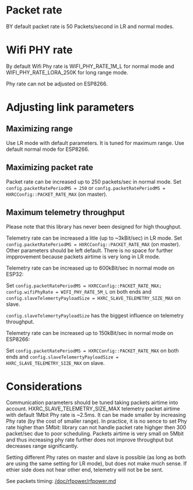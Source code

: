 # Packet rate

BY default packet rate is 50 Packets/second in LR and normal modes.

# Wifi PHY rate

By default Wifi Phy rate is WIFI_PHY_RATE_1M_L for normal mode and WIFI_PHY_RATE_LORA_250K for long range mode.

Phy rate can not be adjusted on ESP8266.

# Adjusting link parameters

## Maximizing range

Use LR mode with default parameters. It is tuned for maximum range. Use default normal mode for ESP8266.

## Maximizing packet rate

Packet rate can be increased up to 250 packets/sec in normal mode. Set ```config.packetRatePeriodMS = 250``` or ```config.packetRatePeriodMS = HXRCConfig::PACKET_RATE_MAX``` (on master).

## Maximum telemetry throughput

Please note that this library has never been designed for high thoughput.

Telemetry rate can be increased a litle (up to ~3kBit/sec) in LR mode. Set ```config.packetRatePeriodMS = HXRCConfig::PACKET_RATE_MAX``` (on master). Other parameters should be left default. There is no space for further impprovement because packets airtime is very long in LR mode.

Telemetry rate can be increased up to 600kBit/sec in normal mode on ESP32:

Set ```config.packetRatePeriodMS = HXRCConfig::PACKET_RATE_MAX; config.wifiPhyRate = WIFI_PHY_RATE_5M_L``` on both ends and ```config.slaveTelemertyPayloadSize = HXRC_SLAVE_TELEMETRY_SIZE_MAX``` on slave.

```config.slaveTelemertyPayloadSize``` has the biggest influence on telemetry throughput.

Telemetry rate can be increased up to 150kBit/sec in normal mode on ESP8266:

Set ```config.packetRatePeriodMS = HXRCConfig::PACKET_RATE_MAX``` on both ends and ```config.slaveTelemertyPayloadSize = HXRC_SLAVE_TELEMETRY_SIZE_MAX``` on slave.


# Considerations

Communication parameters should be tuned taking packets airtime into account. HXRC_SLAVE_TELEMETRY_SIZE_MAX telemetry packet airtime with default 1Mbit Phy rate is ~2.5ms. It can be made smaller by increasing Phy rate (by the cost of smaller range). In practice, it is no sence to set Phy rate higher than 5Mbit: library can not handle packet rate highger then 300 packet/sec due to poor scheduling. Packets airtime is very small on 5Mbit and thus increasing phy rate further does not improve throughput but decreases range significantly.


Setting different Phy rates on master and slave is possible (as long as both are using the same setting for LR mode), but does not make much sense. If ethier side does not hear other end, telemetry will not be be sent.

See packets timing: [/doc/rfpower/rfpower.md](/doc/rfpower/rfpower.md)
